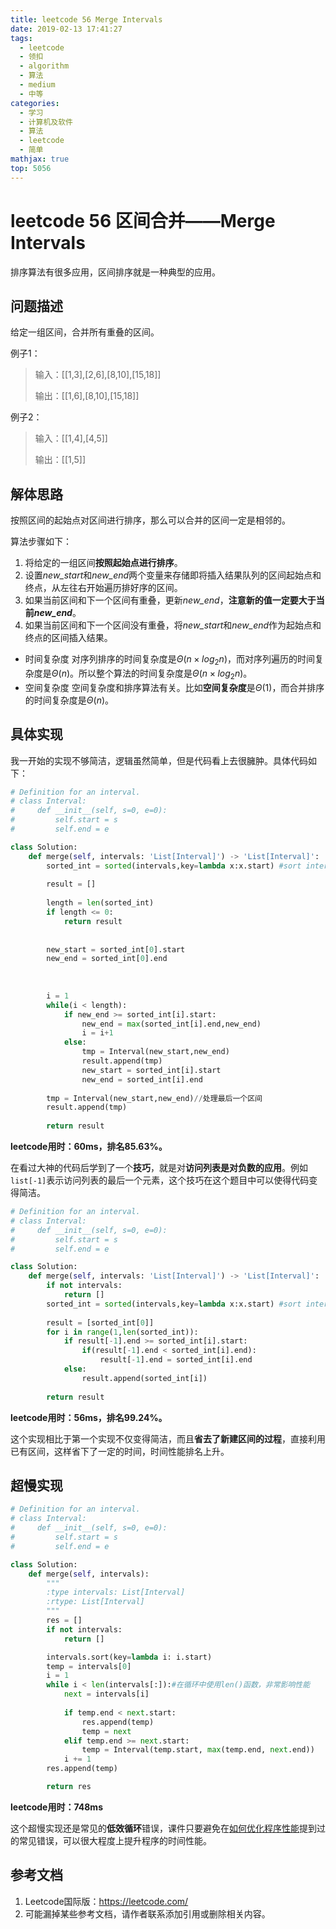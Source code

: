 ```yaml
---
title: leetcode 56 Merge Intervals
date: 2019-02-13 17:41:27
tags:
  - leetcode
  - 领扣
  - algorithm
  - 算法
  - medium
  - 中等
categories:
  - 学习
  - 计算机及软件
  - 算法
  - leetcode
  - 简单
mathjax: true
top: 5056
---
```


# leetcode 56 区间合并——Merge Intervals

排序算法有很多应用，区间排序就是一种典型的应用。

## 问题描述

给定一组区间，合并所有重叠的区间。

例子1：

> 输入：[[1,3],[2,6],[8,10],[15,18]]
>
> 输出：[[1,6],[8,10],[15,18]]

例子2：

> 输入：[[1,4],[4,5]]
>
> 输出：[[1,5]]

<!--more-->

## 解体思路

按照区间的起始点对区间进行排序，那么可以合并的区间一定是相邻的。

算法步骤如下：

1. 将给定的一组区间**按照起始点进行排序**。
2. 设置*new_start*和*new_end*两个变量来存储即将插入结果队列的区间起始点和终点，从左往右开始遍历排好序的区间。
3. 如果当前区间和下一个区间有重叠，更新*new_end*，**注意新的值一定要大于当前*new_end***。
4. 如果当前区间和下一个区间没有重叠，将*new_start*和*new_end*作为起始点和终点的区间插入结果。

* 时间复杂度
  对序列排序的时间复杂度是$\Theta(n \times log_2{n})$，而对序列遍历的时间复杂度是$\Theta(n)$。所以整个算法的时间复杂度是$\Theta(n \times log_2{n})$。
* 空间复杂度
  空间复杂度和排序算法有关。比如**空间复杂度**是$\Theta(1)$，而合并排序的时间复杂度是$\Theta(n)$。



## 具体实现

我一开始的实现不够简洁，逻辑虽然简单，但是代码看上去很臃肿。具体代码如下：

```python
# Definition for an interval.
# class Interval:
#     def __init__(self, s=0, e=0):
#         self.start = s
#         self.end = e

class Solution:
    def merge(self, intervals: 'List[Interval]') -> 'List[Interval]':
        sorted_int = sorted(intervals,key=lambda x:x.start) #sort intervals by start
        
        result = []
        
        length = len(sorted_int)
        if length <= 0:
            return result
        
        
        new_start = sorted_int[0].start
        new_end = sorted_int[0].end
        
        
        
        i = 1
        while(i < length):
            if new_end >= sorted_int[i].start:
                new_end = max(sorted_int[i].end,new_end)
                i = i+1
            else:
                tmp = Interval(new_start,new_end)
                result.append(tmp)
                new_start = sorted_int[i].start
                new_end = sorted_int[i].end
                
        tmp = Interval(new_start,new_end)//处理最后一个区间
        result.append(tmp)
            
        return result
```

**leetcode用时：60ms，排名85.63%。**

在看过大神的代码后学到了一个**技巧**，就是对**访问列表是对负数的应用**。例如`list[-1]`表示访问列表的最后一个元素，这个技巧在这个题目中可以使得代码变得简洁。

```python
# Definition for an interval.
# class Interval:
#     def __init__(self, s=0, e=0):
#         self.start = s
#         self.end = e

class Solution:
    def merge(self, intervals: 'List[Interval]') -> 'List[Interval]':
        if not intervals:
            return []
        sorted_int = sorted(intervals,key=lambda x:x.start) #sort intervals by start
        
        result = [sorted_int[0]]
        for i in range(1,len(sorted_int)):
            if result[-1].end >= sorted_int[i].start:
                if(result[-1].end < sorted_int[i].end):
                    result[-1].end = sorted_int[i].end
            else:
                result.append(sorted_int[i])
                
        return result
```

**leetcode用时：56ms，排名99.24%。**

这个实现相比于第一个实现不仅变得简洁，而且**省去了新建区间的过程**，直接利用已有区间，这样省下了一定的时间，时间性能排名上升。


## 超慢实现

```python
# Definition for an interval.
# class Interval:
#     def __init__(self, s=0, e=0):
#         self.start = s
#         self.end = e

class Solution:
    def merge(self, intervals):
        """
        :type intervals: List[Interval]
        :rtype: List[Interval]
        """
        res = []
        if not intervals:
            return []

        intervals.sort(key=lambda i: i.start)
        temp = intervals[0]
        i = 1
        while i < len(intervals[:]):#在循环中使用len()函数，非常影响性能
            next = intervals[i]
            
            if temp.end < next.start:
                res.append(temp)
                temp = next
            elif temp.end >= next.start:
                temp = Interval(temp.start, max(temp.end, next.end))
            i += 1
        res.append(temp)

        return res
```

**leetcode用时：748ms**

这个超慢实现还是常见的**低效循环**错误，课件只要避免在[如何优化程序性能](https://freshmanhaner.github.io/2018/10/05/%E5%A6%82%E4%BD%95%E4%BC%98%E5%8C%96%E7%A8%8B%E5%BA%8F%E6%80%A7%E8%83%BD/#more)提到过的常见错误，可以很大程度上提升程序的时间性能。

## 参考文档

1. Leetcode国际版：https://leetcode.com/
2. 可能漏掉某些参考文档，请作者联系添加引用或删除相关内容。
